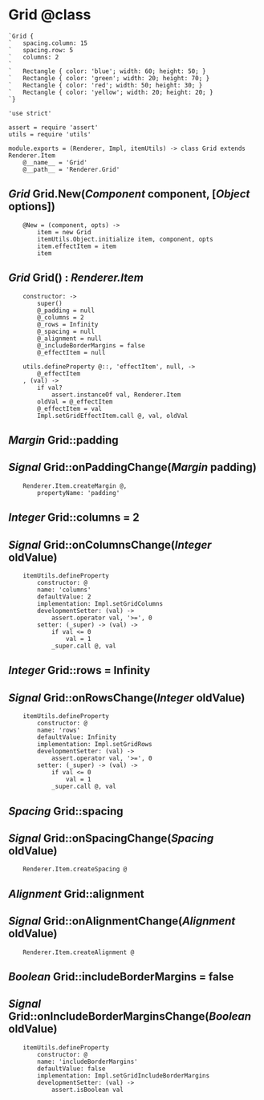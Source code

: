 Grid @class
===========

```nml
`Grid {
`	spacing.column: 15
`	spacing.row: 5
`	columns: 2
`
`	Rectangle { color: 'blue'; width: 60; height: 50; }
`	Rectangle { color: 'green'; width: 20; height: 70; }
`	Rectangle { color: 'red'; width: 50; height: 30; }
`	Rectangle { color: 'yellow'; width: 20; height: 20; }
`}
```

	'use strict'

	assert = require 'assert'
	utils = require 'utils'

	module.exports = (Renderer, Impl, itemUtils) -> class Grid extends Renderer.Item
		@__name__ = 'Grid'
		@__path__ = 'Renderer.Grid'

*Grid* Grid.New(*Component* component, [*Object* options])
----------------------------------------------------------

		@New = (component, opts) ->
			item = new Grid
			itemUtils.Object.initialize item, component, opts
			item.effectItem = item
			item

*Grid* Grid() : *Renderer.Item*
-------------------------------

		constructor: ->
			super()
			@_padding = null
			@_columns = 2
			@_rows = Infinity
			@_spacing = null
			@_alignment = null
			@_includeBorderMargins = false
			@_effectItem = null

		utils.defineProperty @::, 'effectItem', null, ->
			@_effectItem
		, (val) ->
			if val?
				assert.instanceOf val, Renderer.Item
			oldVal = @_effectItem
			@_effectItem = val
			Impl.setGridEffectItem.call @, val, oldVal

*Margin* Grid::padding
----------------------

## *Signal* Grid::onPaddingChange(*Margin* padding)

		Renderer.Item.createMargin @,
			propertyName: 'padding'

*Integer* Grid::columns = 2
---------------------------

## *Signal* Grid::onColumnsChange(*Integer* oldValue)

		itemUtils.defineProperty
			constructor: @
			name: 'columns'
			defaultValue: 2
			implementation: Impl.setGridColumns
			developmentSetter: (val) ->
				assert.operator val, '>=', 0
			setter: (_super) -> (val) ->
				if val <= 0
					val = 1
				_super.call @, val

*Integer* Grid::rows = Infinity
-------------------------------

## *Signal* Grid::onRowsChange(*Integer* oldValue)

		itemUtils.defineProperty
			constructor: @
			name: 'rows'
			defaultValue: Infinity
			implementation: Impl.setGridRows
			developmentSetter: (val) ->
				assert.operator val, '>=', 0
			setter: (_super) -> (val) ->
				if val <= 0
					val = 1
				_super.call @, val

*Spacing* Grid::spacing
-----------------------

## *Signal* Grid::onSpacingChange(*Spacing* oldValue)

		Renderer.Item.createSpacing @

*Alignment* Grid::alignment
---------------------------

## *Signal* Grid::onAlignmentChange(*Alignment* oldValue)

		Renderer.Item.createAlignment @

*Boolean* Grid::includeBorderMargins = false
--------------------------------------------

## *Signal* Grid::onIncludeBorderMarginsChange(*Boolean* oldValue)

		itemUtils.defineProperty
			constructor: @
			name: 'includeBorderMargins'
			defaultValue: false
			implementation: Impl.setGridIncludeBorderMargins
			developmentSetter: (val) ->
				assert.isBoolean val
